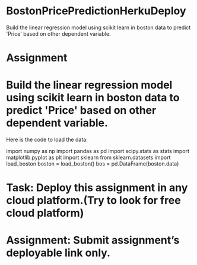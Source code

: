 # BostonPricePredictionHerkuDeploy
Build the linear regression model using scikit learn in boston data to predict 'Price' based on other dependent variable.
# Assignment

# Build the linear regression model using scikit learn in boston data to predict 'Price' based on other dependent variable.

Here is the code to load the data:

import numpy as np
import pandas as pd
import scipy.stats as stats
import matplotlib.pyplot as plt
import sklearn
from sklearn.datasets import load_boston
boston = load_boston()
bos = pd.DataFrame(boston.data)

# Task: Deploy this assignment in any cloud platform.(Try to look for free cloud platform)

# Assignment: Submit assignment’s deployable link only.
